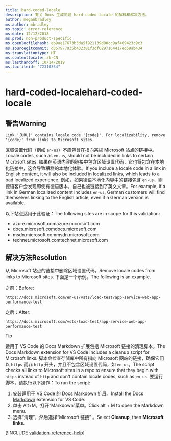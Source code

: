 ```yaml
---
title: hard-coded-locale
description: 有关 Docs 生成问题 hard-coded-locale 的解释和解决方法。
author: meganbradley
ms.author: mbradley
ms.topic: error-reference
ms.date: 12/12/2018
ms.prod: non-product-specific
ms.openlocfilehash: eb9ae17673b3da5f921139d88cc9af469423c9c3
ms.sourcegitcommit: d357977935b432381f3df6297164417ed59ab434
ms.translationtype: HT
ms.contentlocale: zh-CN
ms.lasthandoff: 10/14/2019
ms.locfileid: "72310334"
---
```

# <a name="hard-coded-locale"></a><span data-ttu-id="aafd9-103">hard-coded-locale</span><span class="sxs-lookup"><span data-stu-id="aafd9-103">hard-coded-locale</span></span>

## <a name="warning"></a><span data-ttu-id="aafd9-104">警告</span><span class="sxs-lookup"><span data-stu-id="aafd9-104">Warning</span></span>

`Link '{URL}' contains locale code '{code}'. For localizability, remove '{code}' from links to Microsoft sites.`

<span data-ttu-id="aafd9-105">区域设置代码（例如 `en-us`）不应包含在指向某些 Microsoft 站点的链接中。</span><span class="sxs-lookup"><span data-stu-id="aafd9-105">Locale codes, such as `en-us`, should not be included in links to certain Microsoft sites.</span></span> <span data-ttu-id="aafd9-106">如果在英语内容的链接中包含区域设置代码，它也将包含在本地化链接中，这会导致糟糕的本地化体验。</span><span class="sxs-lookup"><span data-stu-id="aafd9-106">If you include a locale code in a link in English content, it will also be included in localized links, which leads to a bad localized experience.</span></span> <span data-ttu-id="aafd9-107">例如，如果德语本地化内容中的链接包含 `en-us`，则德语客户会发现即使有德语版本，自己也被链接到了英文文章。</span><span class="sxs-lookup"><span data-stu-id="aafd9-107">For example, if a link in German localized content includes `en-us`, German customers will find themselves linking to the English article, even if a German version is available.</span></span>

<span data-ttu-id="aafd9-108">以下站点适用于此验证：</span><span class="sxs-lookup"><span data-stu-id="aafd9-108">The following sites are in scope for this validation:</span></span>

- <span data-ttu-id="aafd9-109">azure.microsoft.com</span><span class="sxs-lookup"><span data-stu-id="aafd9-109">azure.microsoft.com</span></span>
- <span data-ttu-id="aafd9-110">docs.microsoft.com</span><span class="sxs-lookup"><span data-stu-id="aafd9-110">docs.microsoft.com</span></span>
- <span data-ttu-id="aafd9-111">msdn.microsoft.com</span><span class="sxs-lookup"><span data-stu-id="aafd9-111">msdn.microsoft.com</span></span>
- <span data-ttu-id="aafd9-112">technet.microsoft.com</span><span class="sxs-lookup"><span data-stu-id="aafd9-112">technet.microsoft.com</span></span>

## <a name="resolution"></a><span data-ttu-id="aafd9-113">解决方法</span><span class="sxs-lookup"><span data-stu-id="aafd9-113">Resolution</span></span>

<span data-ttu-id="aafd9-114">从 Microsoft 站点的链接中删除区域设置代码。</span><span class="sxs-lookup"><span data-stu-id="aafd9-114">Remove locale codes from links to Microsoft sites.</span></span> <span data-ttu-id="aafd9-115">下面是一个示例。</span><span class="sxs-lookup"><span data-stu-id="aafd9-115">The following is an example.</span></span>

<span data-ttu-id="aafd9-116">之前：</span><span class="sxs-lookup"><span data-stu-id="aafd9-116">Before:</span></span>

`https://docs.microsoft.com/en-us/vsts/load-test/app-service-web-app-performance-test`

<span data-ttu-id="aafd9-117">之后：</span><span class="sxs-lookup"><span data-stu-id="aafd9-117">After:</span></span>

`https://docs.microsoft.com/vsts/load-test/app-service-web-app-performance-test`

> [!TIP]
> <span data-ttu-id="aafd9-118">适用于 VS Code 的 Docs Markdown 扩展包括 Microsoft 链接的清理脚本。</span><span class="sxs-lookup"><span data-stu-id="aafd9-118">The Docs Markdown extension for VS Code includes a cleanup script for Microsoft links.</span></span> <span data-ttu-id="aafd9-119">脚本会检查存储库中所有指向 Microsoft 网站的链接，确保它们以 `https` 而非 `http` 开头，并且不包含区域设置代码，如 `en-us`。</span><span class="sxs-lookup"><span data-stu-id="aafd9-119">The script checks all links to Microsoft sites in a repo to ensure that they begin with `https` instead of `http` and don't contain locale codes, such as `en-us`.</span></span> <span data-ttu-id="aafd9-120">要运行脚本，请执行以下操作：</span><span class="sxs-lookup"><span data-stu-id="aafd9-120">To run the script:</span></span>
>
> 1. <span data-ttu-id="aafd9-121">安装适用于 VS Code 的 [Docs Markdown](https://marketplace.visualstudio.com/items?itemName=docsmsft.docs-markdown) 扩展。</span><span class="sxs-lookup"><span data-stu-id="aafd9-121">Install the [Docs Markdown](https://marketplace.visualstudio.com/items?itemName=docsmsft.docs-markdown) extension for VS Code.</span></span>
> 1. <span data-ttu-id="aafd9-122">单击 Alt+M，打开“Markdown”菜单。</span><span class="sxs-lookup"><span data-stu-id="aafd9-122">Click alt + M to open the Markdown menu.</span></span>
> 1. <span data-ttu-id="aafd9-123">选择“清理”，然后选择“Microsoft 链接”   。</span><span class="sxs-lookup"><span data-stu-id="aafd9-123">Select **Cleanup**, then **Microsoft links**.</span></span>

<!--make sure to add this file to your includes folder and verify the path-->
[!INCLUDE [validation-reference-help](includes/validation-reference-help.md)]